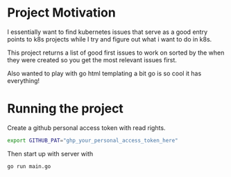 # Project Motivation
I essentially want to find kubernetes issues that serve as a good entry points to k8s projects while I try and figure out what i want to do in k8s. 

This project returns a list of good first issues to work on sorted by the when they were created so you get the most relevant issues first.

Also wanted to play with go html templating a bit go is so cool it has everything!
# Running the project 
Create a github personal access token with read rights. 

```bash
export GITHUB_PAT="ghp_your_personal_access_token_here"
```


Then start up with server with 
```
go run main.go
```
